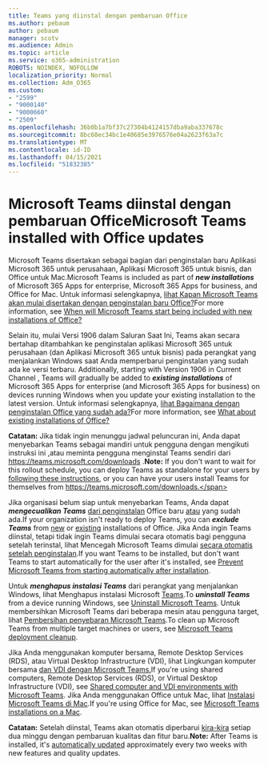 ```yaml
---
title: Teams yang diinstal dengan pembaruan Office
ms.author: pebaum
author: pebaum
manager: scotv
ms.audience: Admin
ms.topic: article
ms.service: o365-administration
ROBOTS: NOINDEX, NOFOLLOW
localization_priority: Normal
ms.collection: Adm_O365
ms.custom:
- "2599"
- "9000140"
- "9000660"
- "2509"
ms.openlocfilehash: 36b0b1a7bf37c27304b4124157dba9aba337678c
ms.sourcegitcommit: 8bc60ec34bc1e40685e3976576e04a2623f63a7c
ms.translationtype: MT
ms.contentlocale: id-ID
ms.lasthandoff: 04/15/2021
ms.locfileid: "51832385"
---
```

# <a name="microsoft-teams-installed-with-office-updates"></a><span data-ttu-id="b86a9-102">Microsoft Teams diinstal dengan pembaruan Office</span><span class="sxs-lookup"><span data-stu-id="b86a9-102">Microsoft Teams installed with Office updates</span></span>

<span data-ttu-id="b86a9-103">Microsoft Teams disertakan sebagai  bagian dari penginstalan baru Aplikasi Microsoft 365 untuk perusahaan, Aplikasi Microsoft 365 untuk bisnis, dan Office untuk Mac.</span><span class="sxs-lookup"><span data-stu-id="b86a9-103">Microsoft Teams is included as part of ***new installations*** of Microsoft 365 Apps for enterprise, Microsoft 365 Apps for business, and Office for Mac.</span></span> <span data-ttu-id="b86a9-104">Untuk informasi selengkapnya, [lihat Kapan Microsoft Teams akan mulai disertakan dengan penginstalan baru Office?](https://docs.microsoft.com/deployoffice/teams-install#when-will-microsoft-teams-start-being-included-with-new-installations-of-microsoft-365-apps)</span><span class="sxs-lookup"><span data-stu-id="b86a9-104">For more information, see [When will Microsoft Teams start being included with new installations of Office?](https://docs.microsoft.com/deployoffice/teams-install#when-will-microsoft-teams-start-being-included-with-new-installations-of-microsoft-365-apps)</span></span>

<span data-ttu-id="b86a9-105">Selain itu, mulai Versi 1906 dalam Saluran Saat Ini, Teams akan secara bertahap ditambahkan ke penginstalan aplikasi Microsoft 365 untuk perusahaan (dan Aplikasi Microsoft 365 untuk bisnis) pada perangkat yang menjalankan Windows saat Anda memperbarui penginstalan yang sudah ada ke versi terbaru. </span><span class="sxs-lookup"><span data-stu-id="b86a9-105">Additionally, starting with Version 1906 in Current Channel , Teams will gradually be added to ***existing installations*** of Microsoft 365 Apps for enterprise (and Microsoft 365 Apps for business) on devices running Windows when you update your existing installation to the latest version.</span></span> <span data-ttu-id="b86a9-106">Untuk informasi selengkapnya, [lihat Bagaimana dengan penginstalan Office yang sudah ada?](https://docs.microsoft.com/deployoffice/teams-install#what-about-existing-installations-of-microsoft-365-apps)</span><span class="sxs-lookup"><span data-stu-id="b86a9-106">For more information, see [What about existing installations of Office?](https://docs.microsoft.com/deployoffice/teams-install#what-about-existing-installations-of-microsoft-365-apps)</span></span>

<span data-ttu-id="b86a9-107">**Catatan:** Jika tidak ingin menunggu jadwal peluncuran ini, Anda dapat menyebarkan Teams sebagai mandiri untuk pengguna dengan mengikuti instruksi ini [,](https://docs.microsoft.com/MicrosoftTeams/msi-deployment)atau meminta pengguna menginstal Teams sendiri dari https://teams.microsoft.com/downloads .</span><span class="sxs-lookup"><span data-stu-id="b86a9-107">**Note:** If you don't want to wait for this rollout schedule, you can deploy Teams as standalone for your users by [following these instructions](https://docs.microsoft.com/MicrosoftTeams/msi-deployment), or you can have your users install Teams for themselves from https://teams.microsoft.com/downloads.</span></span>

<span data-ttu-id="b86a9-108">Jika organisasi belum siap untuk menyebarkan Teams, Anda dapat ***mengecualikan Teams*** [dari penginstalan](https://docs.microsoft.com/deployoffice/teams-install#how-to-exclude-microsoft-teams-from-new-installations-of-microsoft-365-apps) Office baru [atau](https://docs.microsoft.com/deployoffice/teams-install#use-group-policy-to-control-the-installation-of-microsoft-teams) yang sudah ada.</span><span class="sxs-lookup"><span data-stu-id="b86a9-108">If your organization isn't ready to deploy Teams, you can ***exclude Teams*** from [new](https://docs.microsoft.com/deployoffice/teams-install#how-to-exclude-microsoft-teams-from-new-installations-of-microsoft-365-apps) or [existing](https://docs.microsoft.com/deployoffice/teams-install#use-group-policy-to-control-the-installation-of-microsoft-teams) installations of Office.</span></span> <span data-ttu-id="b86a9-109">Jika Anda ingin Teams diinstal, tetapi tidak ingin Teams dimulai secara otomatis bagi pengguna setelah terinstal, lihat Mencegah Microsoft Teams dimulai [secara otomatis setelah penginstalan](https://docs.microsoft.com/deployoffice/teams-install#use-group-policy-to-prevent-microsoft-teams-from-starting-automatically-after-installation).</span><span class="sxs-lookup"><span data-stu-id="b86a9-109">If you want Teams to be installed, but don't want Teams to start automatically for the user after it's installed, see [Prevent Microsoft Teams from starting automatically after installation](https://docs.microsoft.com/deployoffice/teams-install#use-group-policy-to-prevent-microsoft-teams-from-starting-automatically-after-installation).</span></span>

<span data-ttu-id="b86a9-110">Untuk ***menghapus instalasi Teams*** dari perangkat yang menjalankan Windows, lihat Menghapus instalasi Microsoft [Teams](https://support.office.com/article/uninstall-microsoft-teams-3b159754-3c26-4952-abe7-57d27f5f4c81).</span><span class="sxs-lookup"><span data-stu-id="b86a9-110">To ***uninstall Teams*** from a device running Windows, see [Uninstall Microsoft Teams](https://support.office.com/article/uninstall-microsoft-teams-3b159754-3c26-4952-abe7-57d27f5f4c81).</span></span> <span data-ttu-id="b86a9-111">Untuk membersihkan Microsoft Teams dari beberapa mesin atau pengguna target, lihat [Pembersihan penyebaran Microsoft Teams](https://docs.microsoft.com/microsoftteams/scripts/powershell-script-teams-deployment-clean-up).</span><span class="sxs-lookup"><span data-stu-id="b86a9-111">To clean up Microsoft Teams from multiple target machines or users, see [Microsoft Teams deployment cleanup](https://docs.microsoft.com/microsoftteams/scripts/powershell-script-teams-deployment-clean-up).</span></span>

<span data-ttu-id="b86a9-112">Jika Anda menggunakan komputer bersama, Remote Desktop Services (RDS), atau Virtual Desktop Infrastructure (VDI), lihat Lingkungan komputer bersama [dan VDI dengan Microsoft Teams.](https://docs.microsoft.com/deployoffice/teams-install#shared-computer-and-vdi-environments-with-microsoft-teams)</span><span class="sxs-lookup"><span data-stu-id="b86a9-112">If you're using shared computers, Remote Desktop Services (RDS), or Virtual Desktop Infrastructure (VDI), see [Shared computer and VDI environments with Microsoft Teams](https://docs.microsoft.com/deployoffice/teams-install#shared-computer-and-vdi-environments-with-microsoft-teams).</span></span> <span data-ttu-id="b86a9-113">Jika Anda menggunakan Office untuk Mac, lihat [Instalasi Microsoft Teams di Mac](https://docs.microsoft.com/deployoffice/teams-install#microsoft-teams-installations-on-a-mac).</span><span class="sxs-lookup"><span data-stu-id="b86a9-113">If you're using Office for Mac, see [Microsoft Teams installations on a Mac](https://docs.microsoft.com/deployoffice/teams-install#microsoft-teams-installations-on-a-mac).</span></span>

<span data-ttu-id="b86a9-114">**Catatan:** Setelah diinstal, Teams akan otomatis diperbarui [kira-kira](https://docs.microsoft.com/deployoffice/teams-install#feature-and-quality-updates-for-microsoft-teams) setiap dua minggu dengan pembaruan kualitas dan fitur baru.</span><span class="sxs-lookup"><span data-stu-id="b86a9-114">**Note:** After Teams is installed, it's [automatically updated](https://docs.microsoft.com/deployoffice/teams-install#feature-and-quality-updates-for-microsoft-teams) approximately every two weeks with new features and quality updates.</span></span> 